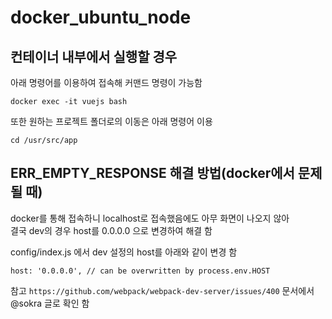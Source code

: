 # docker_ubuntu_node

## 컨테이너 내부에서 실행할 경우
아래 명령어를 이용하여 접속해 커맨드 명령이 가능함
```
docker exec -it vuejs bash
```

또한 원하는 프로젝트 폴더로의 이동은 아래 명령어 이용
```
cd /usr/src/app
```

## ERR_EMPTY_RESPONSE 해결 방법(docker에서 문제될 때)
docker를 통해 접속하니 localhost로 접속했음에도 아무 화면이 나오지 않아  
결국 dev의 경우 host를 0.0.0.0 으로 변경하여 해결 함  
  
config/index.js 에서 dev 설정의 host를 아래와 같이 변경 함
```
host: '0.0.0.0', // can be overwritten by process.env.HOST
```
참고 `https://github.com/webpack/webpack-dev-server/issues/400` 문서에서 @sokra 글로 확인 함  

